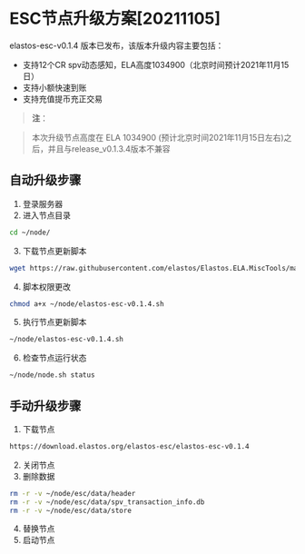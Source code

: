 # ESC节点升级方案[20211105]

elastos-esc-v0.1.4 版本已发布，该版本升级内容主要包括：
- 支持12个CR spv动态感知，ELA高度1034900（北京时间预计2021年11月15日）
- 支持小额快速到账
- 支持充值提币充正交易

> **注**：

> 本次升级节点高度在 ELA 1034900 (预计北京时间2021年11月15日左右)之后，并且与release_v0.1.3.4版本不兼容

## 自动升级步骤

1. 登录服务器
2. 进入节点目录

```bash
cd ~/node/
```

3. 下载节点更新脚本

```bash
wget https://raw.githubusercontent.com/elastos/Elastos.ELA.MiscTools/master/upgrade/esc/elastos-esc-v0.1.4.sh
```
4. 脚本权限更改

```bash
chmod a+x ~/node/elastos-esc-v0.1.4.sh
```

5. 执行节点更新脚本

```bash
~/node/elastos-esc-v0.1.4.sh
```

6. 检查节点运行状态

```bash
~/node/node.sh status
```

## 手动升级步骤

1. 下载节点

```bash
https://download.elastos.org/elastos-esc/elastos-esc-v0.1.4
```

2. 关闭节点
3. 删除数据

```bash
rm -r -v ~/node/esc/data/header
rm -r -v ~/node/esc/data/spv_transaction_info.db
rm -r -v ~/node/esc/data/store
```
4. 替换节点
5. 启动节点